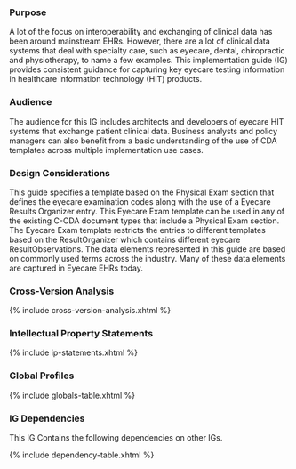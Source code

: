 ### Purpose
A lot of the focus on interoperability and exchanging of clinical data has been around mainstream EHRs.  However, there are a lot of clinical data systems that deal with specialty care, such as eyecare, dental, chiropractic and physiotherapy, to name a few examples.  This implementation guide (IG) provides consistent guidance for capturing key eyecare testing information in healthcare information technology (HIT) products.

### Audience
The audience for this IG includes architects and developers of eyecare HIT systems that exchange patient clinical data.  Business analysts and policy managers can also benefit from a basic understanding of the use of CDA templates across multiple implementation use cases.

### Design Considerations
This guide specifies a template based on the Physical Exam section that defines the eyecare examination codes along with the use of a Eyecare Results Organizer entry.  This Eyecare Exam template can be used in any of the existing C-CDA document types that include a Physical Exam section.  The Eyecare Exam template restricts the entries to different templates based on the ResultOrganizer which contains different eyecare ResultObservations.
The data elements represented in this guide are based on commonly used terms across the industry.  Many of these data elements are captured in Eyecare EHRs today.

### Cross-Version Analysis
{% include cross-version-analysis.xhtml %}

### Intellectual Property Statements
{% include ip-statements.xhtml %}

### Global Profiles

{% include globals-table.xhtml %}

### IG Dependencies

This IG Contains the following dependencies on other IGs.

{% include dependency-table.xhtml %}